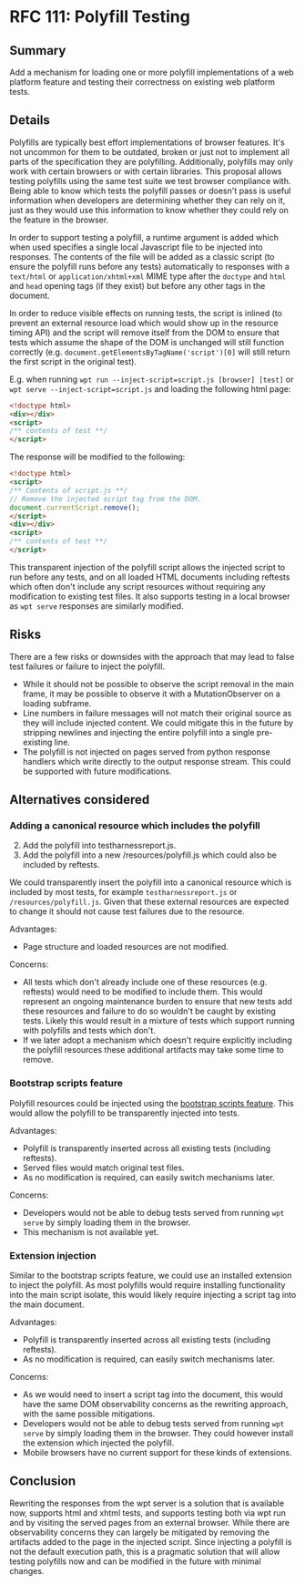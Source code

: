 # RFC 111: Polyfill Testing

## Summary

Add a mechanism for loading one or more polyfill implementations of a web
platform feature and testing their correctness on existing web platform tests.

## Details

Polyfills are typically best effort implementations of browser features. It's
not uncommon for them to be outdated, broken or just not to implement all parts
of the specification they are polyfilling. Additionally, polyfills may only work
with certain browsers or with certain libraries. This proposal allows testing
polyfills using the same test suite we test browser compliance with. Being able
to know which tests the polyfill passes or doesn't pass is useful information
when developers are determining whether they can rely on it, just as they would
use this information to know whether they could rely on the feature in the
browser.

In order to support testing a polyfill, a runtime argument is added which
when used specifies a single local Javascript file to be injected into
responses. The contents of the file will be added as a classic script (to ensure
the polyfill runs before any tests) automatically to responses with a
`text/html` or `application/xhtml+xml` MIME type after the `doctype` and `html`
and `head` opening tags (if they exist) but before any other tags in the
document.

In order to reduce visible effects on running tests, the script is inlined (to
prevent an external resource load which would show up in the resource timing
API) and the script will remove itself from the DOM to ensure that tests which
assume the shape of the DOM is unchanged will still function correctly (e.g.
`document.getElementsByTagName('script')[0]` will still return the first script
in the original test).

E.g. when running `wpt run --inject-script=script.js [browser] [test]` or
`wpt serve --inject-script=script.js` and loading the following html page:
```html
<!doctype html>
<div></div>
<script>
/** contents of test **/
</script>
```

The response will be modified to the following:
```html
<!doctype html>
<script>
/** Contents of script.js **/
// Remove the injected script tag from the DOM.
document.currentScript.remove();
</script>
<div></div>
<script>
/** contents of test **/
</script>
```

This transparent injection of the polyfill script allows the injected script to
run before any tests, and on all loaded HTML documents including reftests which
often don't include any script resources without requiring any modification to
existing test files. It also supports testing in a local browser as `wpt serve`
responses are similarly modified.

## Risks

There are a few risks or downsides with the approach that may lead to false
test failures or failure to inject the polyfill.

* While it should not be possible to observe the script removal in the main
  frame, it may be possible to observe it with a MutationObserver on a loading
  subframe.
* Line numbers in failure messages will not match their original source as they
  will include injected content. We could mitigate this in the future by
  stripping newlines and injecting the entire polyfill into a single
  pre-existing line.
* The polyfill is not injected on pages served from python response handlers
  which write directly to the output response stream. This could be supported
  with future modifications.

## Alternatives considered

### Adding a canonical resource which includes the polyfill

2. Add the polyfill into testharnessreport.js.
3. Add the polyfill into a new /resources/polyfill.js which could also be
   included by reftests.

We could transparently insert the polyfill into a canonical resource which is
included by most tests, for example `testharnessreport.js` or
`/resources/polyfill.js`. Given that these external resources are expected to
change it should not cause test failures due to the resource.

Advantages:
* Page structure and loaded resources are not modified.

Concerns:
* All tests which don't already include one of these resources (e.g. reftests)
  would need to be modified to include them. This would represent an ongoing
  maintenance burden to ensure that new tests add these resources and failure to
  do so wouldn't be caught by existing tests. Likely this would result in a
  mixture of tests which support running with polyfills and tests which don't.
* If we later adopt a mechanism which doesn't require explicitly including the
  polyfill resources these additional artifacts may take some time to remove.

### Bootstrap scripts feature

Polyfill resources could be injected using the [bootstrap scripts feature](
https://github.com/w3c/webdriver-bidi/issues/65). This would allow the polyfill
to be transparently injected into tests.

Advantages:
* Polyfill is transparently inserted across all existing tests (including reftests).
* Served files would match original test files.
* As no modification is required, can easily switch mechanisms later.

Concerns:
* Developers would not be able to debug tests served from running `wpt serve` by
  simply loading them in the browser.
* This mechanism is not available yet.

### Extension injection

Similar to the bootstrap scripts feature, we could use an installed extension to
inject the polyfill. As most polyfills would require installing functionality
into the main script isolate, this would likely require injecting a script tag
into the main document.

Advantages:
* Polyfill is transparently inserted across all existing tests (including reftests).
* As no modification is required, can easily switch mechanisms later.

Concerns:
* As we would need to insert a script tag into the document, this would have the
  same DOM observability concerns as the rewriting approach, with the same
  possible mitigations.
* Developers would not be able to debug tests served from running `wpt serve` by
  simply loading them in the browser. They could however install the extension
  which injected the polyfill.
* Mobile browsers have no current support for these kinds of extensions.

## Conclusion

Rewriting the responses from the wpt server is a solution that is available now,
supports html and xhtml tests, and supports testing both via wpt run and by
visiting the served pages from an external browser. While there are
observability concerns they can largely be mitigated by removing the artifacts
added to the page in the injected script. Since injecting a polyfill is not the
default execution path, this is a pragmatic solution that will allow testing
polyfills now and can be modified in the future with minimal changes.
